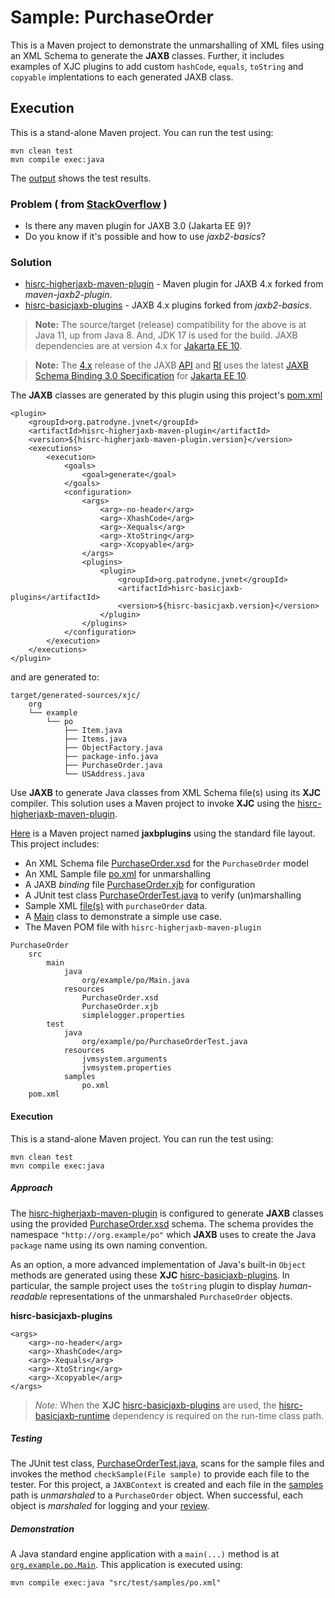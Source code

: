 # Sample: PurchaseOrder

This is a Maven project to demonstrate the unmarshalling of XML files using an XML Schema to generate the **JAXB** classes. Further, it includes examples of XJC plugins to add custom `hashCode`, `equals`, `toString` and `copyable` implentations to each generated JAXB class.

## Execution

This is a stand-alone Maven project. You can run the test using:

~~~
mvn clean test
mvn compile exec:java
~~~

The [output][2] shows the test results.

### Problem ( from [StackOverflow](https://stackoverflow.com/questions/66580186/) )

+ Is there any maven plugin for JAXB 3.0 (Jakarta EE 9)?
+ Do you know if it's possible and how to use *jaxb2-basics*?

### Solution

+ [hisrc-higherjaxb-maven-plugin][9] - Maven plugin for JAXB 4.x forked from *maven-jaxb2-plugin*.
+ [hisrc-basicjaxb-plugins][10] - JAXB 4.x plugins forked from *jaxb2-basics*.

> **Note:** The source/target (release) compatibility for the above is at Java 11, up from Java 8. And, JDK 17 is used for the build. JAXB dependencies are at version 4.x for [Jakarta EE 10][12].

> **Note:** The [4.x][16] release of the JAXB [API][17] and [RI][18] uses the latest [JAXB Schema Binding 3.0 Specification][19] for [Jakarta EE 10][20].

The **JAXB** classes are generated by this plugin using this project's [pom.xml][3]

~~~
<plugin>
    <groupId>org.patrodyne.jvnet</groupId>
    <artifactId>hisrc-higherjaxb-maven-plugin</artifactId>
    <version>${hisrc-higherjaxb-maven-plugin.version}</version>
    <executions>
        <execution>
            <goals>
                <goal>generate</goal>
            </goals>
            <configuration>
                <args>
                    <arg>-no-header</arg>
                    <arg>-XhashCode</arg>
                    <arg>-Xequals</arg>
                    <arg>-XtoString</arg>
                    <arg>-Xcopyable</arg>
                </args>
                <plugins>
                    <plugin>
                        <groupId>org.patrodyne.jvnet</groupId>
                        <artifactId>hisrc-basicjaxb-plugins</artifactId>
                        <version>${hisrc-basicjaxb.version}</version>
                    </plugin>
                </plugins>
            </configuration>
        </execution>
    </executions>
</plugin>
~~~

and are generated to:

~~~
target/generated-sources/xjc/
    org
    └── example
        └── po
            ├── Item.java
            ├── Items.java
            ├── ObjectFactory.java
            ├── package-info.java
            ├── PurchaseOrder.java
            └── USAddress.java
~~~

Use **JAXB** to generate Java classes from XML Schema file(s) using its **XJC** compiler. This solution uses a Maven project to invoke **XJC** using the [hisrc-higherjaxb-maven-plugin][9].

[Here][1] is a Maven project named **jaxbplugins** using the standard file layout. This project includes:

+ An XML Schema file [PurchaseOrder.xsd][4] for the `PurchaseOrder` model
+ An XML Sample file [po.xml][5] for unmarshalling
+ A JAXB *binding* file [PurchaseOrder.xjb][6] for configuration
+ A JUnit test class [PurchaseOrderTest.java][7] to verify (un)marshalling
+ Sample XML [file(s)][8] with `purchaseOrder` data.
+ A [Main][11] class to demonstrate a simple use case.
+ The Maven POM file with `hisrc-higherjaxb-maven-plugin`

~~~
PurchaseOrder
    src
        main
            java
                org/example/po/Main.java
            resources
                PurchaseOrder.xsd
                PurchaseOrder.xjb
                simplelogger.properties
        test
            java
                org/example/po/PurchaseOrderTest.java
            resources
                jvmsystem.arguments
                jvmsystem.properties
            samples
                po.xml
    pom.xml
~~~

#### Execution

This is a stand-alone Maven project. You can run the test using:

~~~
mvn clean test
mvn compile exec:java
~~~

##### Approach

The [hisrc-higherjaxb-maven-plugin][9] is configured to generate **JAXB** classes using the provided [PurchaseOrder.xsd][4] schema. The schema provides the namespace `"http://org.example/po"` which **JAXB** uses to create the Java `package` name using its own naming convention.

As an option, a more advanced implementation of Java's built-in `Object` methods are generated using these **XJC** [hisrc-basicjaxb-plugins][10]. In particular, the sample project uses the `toString` plugin to display *human-readable* representations of the unmarshaled `PurchaseOrder` objects.

**hisrc-basicjaxb-plugins**
~~~
<args>
    <arg>-no-header</arg>
    <arg>-XhashCode</arg>
    <arg>-Xequals</arg>
    <arg>-XtoString</arg>
    <arg>-Xcopyable</arg>
</args>
~~~

> *Note:* When the **XJC** [hisrc-basicjaxb-plugins][10] are used, the [hisrc-basicjaxb-runtime][10] dependency is required on the run-time class path.

##### Testing

The JUnit test class, [PurchaseOrderTest.java][7], scans for the sample files and invokes the method `checkSample(File sample)` to provide each file to the tester. For this project, a `JAXBContext` is created and each file in the [samples][8] path is *unmarshaled* to a `PurchaseOrder` object. When successful, each object is *marshaled* for logging and your [review][2].

##### Demonstration

A Java standard engine application with a `main(...)` method is at [`org.example.po.Main`][11]. This application is executed using:

~~~
mvn compile exec:java "src/test/samples/po.xml"
~~~

<!-- References -->

[1]: https://github.com/patrodyne/hisrc-higherjaxb/releases/download/2.1.0/hisrc-higherjaxb-sample-jaxbplugins-2.1.0-mvn-src.zip
[2]: https://github.com/patrodyne/hisrc-higherjaxb/blob/master/assembly/samples/jaxbplugins/OUTPUT.txt
[3]: https://github.com/patrodyne/hisrc-higherjaxb/blob/master/assembly/samples/jaxbplugins/project-pom.xml
[4]: https://github.com/patrodyne/hisrc-higherjaxb/blob/master/assembly/samples/jaxbplugins/src/main/resources/PurchaseOrder.xsd
[5]: https://github.com/patrodyne/hisrc-higherjaxb/blob/master/assembly/samples/jaxbplugins/src/test/samples/po.xml
[6]: https://github.com/patrodyne/hisrc-higherjaxb/blob/master/assembly/samples/jaxbplugins/src/main/resources/PurchaseOrder.xjb
[7]: https://github.com/patrodyne/hisrc-higherjaxb/blob/master/assembly/samples/jaxbplugins/src/test/java/org/example/po/PurchaseOrderTest.java
[8]: https://github.com/patrodyne/hisrc-higherjaxb/tree/master/assembly/samples/jaxbplugins/src/test/samples
[9]: https://github.com/patrodyne/hisrc-higherjaxb#readme
[10]: https://github.com/patrodyne/hisrc-basicjaxb#readme
[11]: https://github.com/patrodyne/hisrc-higherjaxb/blob/master/assembly/samples/jaxbplugins/src/main/java/org/example/po/Main.java
[12]: https://jakarta.ee/specifications/xml-binding/
[16]: https://jakarta.ee/specifications/xml-binding/4.0/
[17]: https://github.com/jakartaee/jaxb-api/tree/4.0.0-RELEASE
[18]: https://github.com/eclipse-ee4j/jaxb-ri/tree/4.0.2-RI-RELEASE/jaxb-ri
[19]: https://jakarta.ee/xml/ns/jaxb/bindingschema_3_0.xsd
[20]: https://projects.eclipse.org/projects/ee4j.jaxb-impl/releases/4.0.0
